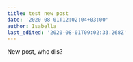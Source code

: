```yaml
---
title: test new post
date: '2020-08-01T12:02:04+03:00'
author: Isabella
last_edited: '2020-08-01T09:02:33.268Z'
---
```

New post, who dis?